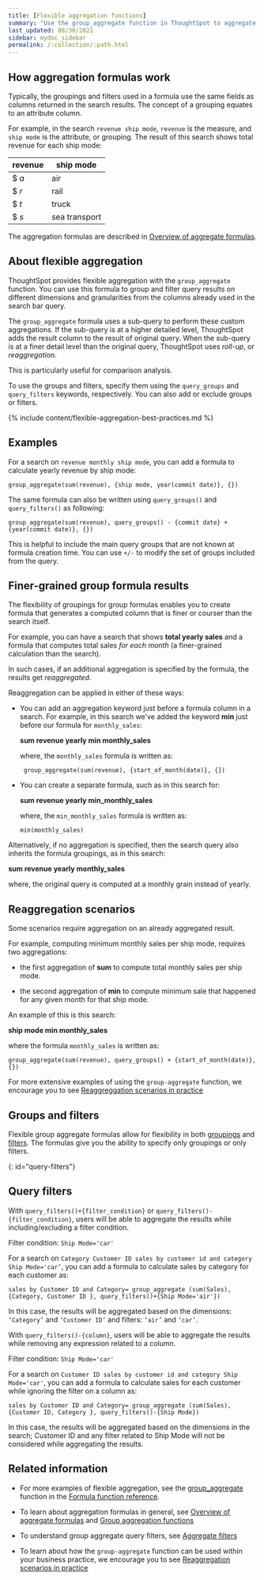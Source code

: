 ```yaml
---
title: [Flexible aggregation functions]
summary: "Use the group_aggregate function in ThoughtSpot to aggregate measures at different granularities than the dimensions used in the search columns."
last_updated: 08/30/2021
sidebar: mydoc_sidebar
permalink: /:collection/:path.html
---
```


## How aggregation formulas work

Typically, the groupings and filters used in a formula use the same fields as columns returned in the search results. The concept of a grouping equates to an attribute column.

For example, in the search `revenue ship mode`, `revenue` is
the measure, and `ship mode` is the attribute, or grouping. The result of this
search shows total revenue for each ship mode:

| revenue | ship mode |
| --- | --- |
| $ _a_ | air |
| $ _r_ | rail |
| $ _t_ | truck |
| $ _s_ | sea transport |

The aggregation formulas are described in [Overview of aggregate formulas](aggregation-formulas.html#).

## About flexible aggregation

ThoughtSpot provides flexible aggregation with the `group_aggregate` function. You can use this formula
to group and filter query results on different dimensions and granularities from the columns already used in the search bar query.

The `group_aggregate` formula uses a sub-query to perform these custom aggregations. If the sub-query
is at a higher detailed level, ThoughtSpot adds the result column to the result of original
query. When the sub-query is at a finer detail level than the original query, ThoughtSpot uses _roll-up_, or _reaggregation_.

This is particularly useful for comparison analysis.

To use the groups and filters, specify them using the `query_groups` and
`query_filters` keywords, respectively. You can also add or exclude groups or filters.

{% include content/flexible-aggregation-best-practices.md %}

## Examples

For a search on `revenue monthly ship mode`, you can add a formula to calculate yearly revenue by ship mode:

```
group_aggregate(sum(revenue), {ship mode, year(commit date)}, {})
```

The same formula can also be written using `query_groups()` and `query_filters()` as following:

```
group_aggregate(sum(revenue), query_groups() - {commit date} + {year(commit date)}, {})
```

This is helpful to include the main query groups that are not known at formula
creation time. You can use `+/-` to modify the set of groups included from
the query.

## Finer-grained group formula results

The flexibility of groupings for group formulas enables you to create formula that generates a computed column that is finer or courser than the search itself.

For example, you can have a search that shows **total yearly sales** and a
formula that computes total sales _for each month_ (a finer-grained calculation
than the search).

In such cases, if an additional aggregation is specified by the formula, the
results get _reaggregated_.

Reaggregation can be applied in either of these ways:

* You can add an aggregation keyword just before a formula column in a search.
For example, in this search we've added the keyword **min** just before our formula
for `monthly_sales`:

  **sum revenue yearly min monthly_sales**

  where, the `monthly_sales` formula is written as:

    ```
     group_aggregate(sum(revenue), {start_of_month(date)}, {})
    ```

* You can create a separate formula, such as in this search for:

  **sum revenue yearly min_monthly_sales**

  where, the `min_monthly_sales` formula is written as:

  ```
  min(monthly_sales)
  ```

Alternatively, if no aggregation is specified, then the search query also
inherits the formula groupings, as in this search:

**sum revenue yearly monthly_sales**

where, the original query is computed at a monthly grain instead of yearly.

## Reaggregation scenarios

Some scenarios require aggregation on an already aggregated result.

For example, computing minimum monthly sales per ship mode, requires two
aggregations:

* the first aggregation of **sum** to compute total monthly sales per ship
mode.

* the second aggregation of **min** to compute minimum sale that happened
for any given month for that ship mode.

An example of this is this search:

**ship mode min monthly_sales**

where the formula `monthly_sales` is written as:

```
group_aggregate(sum(revenue), query_groups() + {start_of_month(date)}, {})
```
For more extensive examples of using the `group-aggregate` function, we encourage you to see [Reaggreggation scenarios in practice]({{site.baseurl}}/reference/practice/reaggregation-scenarios.html)

## Groups and filters

Flexible group aggregate formulas allow for flexibility in both [groupings](about-pinned-measures.html#)
and [filters](filtered-agg-forms.html#). The formulas give you the ability to
specify only groupings or only filters.

{: id="query-filters"}
## Query filters

With `query_filters()+{filter_condition}` or `query_filters()-{filter_condition}`, users will be able to aggregate the results while including/excluding a filter condition.

Filter condition: `Ship Mode='car'`

For a search on `Category Customer ID sales by customer id and category Ship Mode='car’`, you can add a formula to calculate sales by category for each customer as:

```
sales by Customer ID and Category= group_aggregate (sum(Sales), {Category, Customer ID }, query_filters()+{Ship Mode='air'})
```

In this case, the results will be aggregated based on the dimensions: `‘Category’` and `‘Customer ID’` and filters: `‘air’` and `‘car’`.

With `query_filters()-{column}`, users will be able to aggregate the results while removing any expression related to a column.

Filter condition: `Ship Mode='car'`

For a search on `Customer ID sales by customer id and category Ship Mode='car'`, you can add a formula to calculate sales for each customer while ignoring the filter on a column as:

```
sales by Customer ID and Category= group_aggregate (sum(Sales), {Customer ID, Category }, query_filters()-{Ship Mode})
```

In this case, the results will be aggregated based on the dimensions in the search; Customer ID and any filter related to Ship Mode will not be considered while aggregating the results.

## Related information

* For more examples of flexible aggregation, see the [group_aggregate]({{site.baseurl}}/reference/practice/formula-reference.html#group_aggregate) function in the [Formula function reference]({{site.baseurl}}/reference/formula-reference.html).

* To learn about aggregation formulas in general, see
[Overview of aggregate formulas](aggregation-formulas.html#) and
[Group aggregation functions](about-pinned-measures.html#)

* To understand group aggregate query filters, see [Aggregate filters](aggregation-filters.html#)

* To learn about how the `group-aggregate` function can be used within your business practice, we encourage you to see [Reaggregation scenarios in practice]({{site.baseurl}}/reference/practice/reaggregation-scenarios.html)
